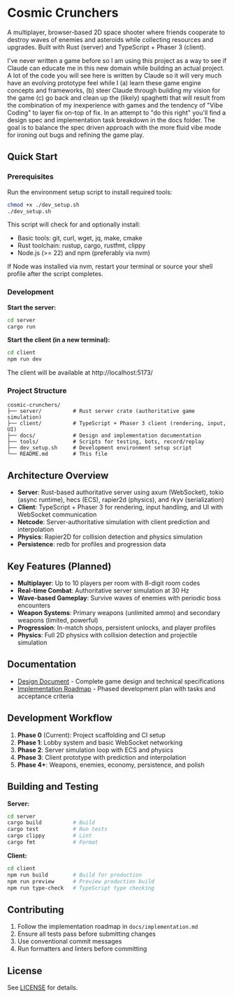 # Cosmic Crunchers

A multiplayer, browser-based 2D space shooter where friends cooperate to destroy waves of enemies and asteroids while collecting resources and upgrades. Built with Rust (server) and TypeScript + Phaser 3 (client).

I've never written a game before so I am using this project as a way to see if Claude can educate me in this new domain while building an actual project. A lot of the code you will see here is written by Claude so it will very much have an evolving prototype feel while I (a) learn these game engine concepts and frameworks, (b) steer Claude through building my vision for the game (c) go back and clean up the (likely) spaghetti that will result from the combination of my inexperience with games and the tendency of "Vibe Coding" to layer fix on-top of fix. In an attempt to "do this right" you'll find a design spec and implementation task breakdown in the docs folder. The goal is to balance the spec driven approach with the more fluid vibe mode for ironing out bugs and refining the game play.

## Quick Start

### Prerequisites

Run the environment setup script to install required tools:

```bash
chmod +x ./dev_setup.sh
./dev_setup.sh
```

This script will check for and optionally install:
- Basic tools: git, curl, wget, jq, make, cmake
- Rust toolchain: rustup, cargo, rustfmt, clippy
- Node.js (>= 22) and npm (preferably via nvm)

If Node was installed via nvm, restart your terminal or source your shell profile after the script completes.

### Development

**Start the server:**
```bash
cd server
cargo run
```

**Start the client (in a new terminal):**
```bash
cd client
npm run dev
```

The client will be available at http://localhost:5173/

### Project Structure

```
cosmic-crunchers/
├── server/          # Rust server crate (authoritative game simulation)
├── client/          # TypeScript + Phaser 3 client (rendering, input, UI)
├── docs/            # Design and implementation documentation
├── tools/           # Scripts for testing, bots, record/replay
├── dev_setup.sh     # Development environment setup script
└── README.md        # This file
```

## Architecture Overview

- **Server**: Rust-based authoritative server using axum (WebSocket), tokio (async runtime), hecs (ECS), rapier2d (physics), and rkyv (serialization)
- **Client**: TypeScript + Phaser 3 for rendering, input handling, and UI with WebSocket communication
- **Netcode**: Server-authoritative simulation with client prediction and interpolation
- **Physics**: Rapier2D for collision detection and physics simulation
- **Persistence**: redb for profiles and progression data

## Key Features (Planned)

- **Multiplayer**: Up to 10 players per room with 8-digit room codes
- **Real-time Combat**: Authoritative server simulation at 30 Hz
- **Wave-based Gameplay**: Survive waves of enemies with periodic boss encounters
- **Weapon Systems**: Primary weapons (unlimited ammo) and secondary weapons (limited, powerful)
- **Progression**: In-match shops, persistent unlocks, and player profiles
- **Physics**: Full 2D physics with collision detection and projectile simulation

## Documentation

- [Design Document](docs/design.md) - Complete game design and technical specifications
- [Implementation Roadmap](docs/implementation.md) - Phased development plan with tasks and acceptance criteria

## Development Workflow

1. **Phase 0** (Current): Project scaffolding and CI setup
2. **Phase 1**: Lobby system and basic WebSocket networking
3. **Phase 2**: Server simulation loop with ECS and physics
4. **Phase 3**: Client prototype with prediction and interpolation
5. **Phase 4+**: Weapons, enemies, economy, persistence, and polish

## Building and Testing

**Server:**
```bash
cd server
cargo build          # Build
cargo test           # Run tests
cargo clippy         # Lint
cargo fmt            # Format
```

**Client:**
```bash
cd client
npm run build        # Build for production
npm run preview      # Preview production build
npm run type-check   # TypeScript type checking
```

## Contributing

1. Follow the implementation roadmap in `docs/implementation.md`
2. Ensure all tests pass before submitting changes
3. Use conventional commit messages
4. Run formatters and linters before committing

## License

See [LICENSE](LICENSE) for details.
